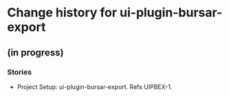 # Change history for ui-plugin-bursar-export

## (in progress)

### Stories
* Project Setup: ui-plugin-bursar-export. Refs UIPBEX-1.
